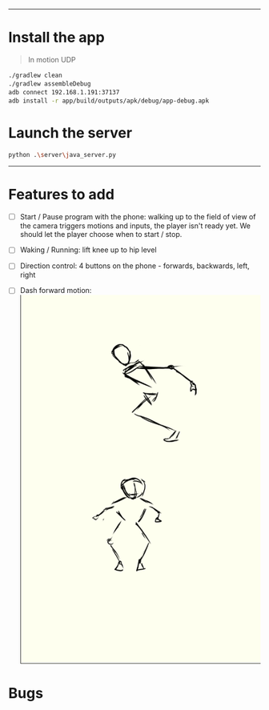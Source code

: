 
<!-- python Desktop\PhoneGameController\main.py -->

<!-- adb connect 192.168.1.191:42039
cd Desktop\PhoneGameController

npx react-native run-android -->

---

# Install the app

> In motion UDP

```bash
./gradlew clean
./gradlew assembleDebug
adb connect 192.168.1.191:37137
adb install -r app/build/outputs/apk/debug/app-debug.apk
```

# Launch the server
```bash
python .\server\java_server.py
```

---

# Features to add
- [ ] Start / Pause program with the phone: walking up to the field of view of the camera triggers motions and inputs, the player isn't ready yet. We should let the player choose when to start / stop.
- [ ] Waking / Running: lift knee up to hip level
- [ ] Direction control: 4 buttons on the phone - forwards, backwards, left, right

- [ ] Dash forward motion: 
![dashing motion](image.png)

# Bugs

